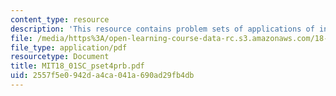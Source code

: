 ```yaml
---
content_type: resource
description: 'This resource contains problem sets of applications of integration. '
file: /media/https%3A/open-learning-course-data-rc.s3.amazonaws.com/18-01sc-single-variable-calculus-fall-2010/2557f5e0942da4ca041a690ad29fb4db_MIT18_01SC_pset4prb.pdf
file_type: application/pdf
resourcetype: Document
title: MIT18_01SC_pset4prb.pdf
uid: 2557f5e0-942d-a4ca-041a-690ad29fb4db
---
```

